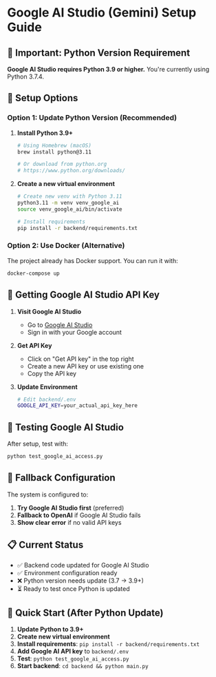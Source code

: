 # Google AI Studio (Gemini) Setup Guide

## 🚨 Important: Python Version Requirement

**Google AI Studio requires Python 3.9 or higher.** You're currently using Python 3.7.4.

## 🔧 Setup Options

### Option 1: Update Python Version (Recommended)

1. **Install Python 3.9+**
   ```bash
   # Using Homebrew (macOS)
   brew install python@3.11
   
   # Or download from python.org
   # https://www.python.org/downloads/
   ```

2. **Create a new virtual environment**
   ```bash
   # Create new venv with Python 3.11
   python3.11 -m venv venv_google_ai
   source venv_google_ai/bin/activate
   
   # Install requirements
   pip install -r backend/requirements.txt
   ```

### Option 2: Use Docker (Alternative)

The project already has Docker support. You can run it with:
```bash
docker-compose up
```

## 🔑 Getting Google AI Studio API Key

1. **Visit Google AI Studio**
   - Go to [Google AI Studio](https://aistudio.google.com/)
   - Sign in with your Google account

2. **Get API Key**
   - Click on "Get API key" in the top right
   - Create a new API key or use existing one
   - Copy the API key

3. **Update Environment**
   ```bash
   # Edit backend/.env
   GOOGLE_API_KEY=your_actual_api_key_here
   ```

## 🧪 Testing Google AI Studio

After setup, test with:
```bash
python test_google_ai_access.py
```

## 🔄 Fallback Configuration

The system is configured to:
1. **Try Google AI Studio first** (preferred)
2. **Fallback to OpenAI** if Google AI Studio fails
3. **Show clear error** if no valid API keys

## 📋 Current Status

- ✅ Backend code updated for Google AI Studio
- ✅ Environment configuration ready
- ❌ Python version needs update (3.7 → 3.9+)
- ⏳ Ready to test once Python is updated

## 🚀 Quick Start (After Python Update)

1. **Update Python to 3.9+**
2. **Create new virtual environment**
3. **Install requirements**: `pip install -r backend/requirements.txt`
4. **Add Google AI API key** to `backend/.env`
5. **Test**: `python test_google_ai_access.py`
6. **Start backend**: `cd backend && python main.py` 